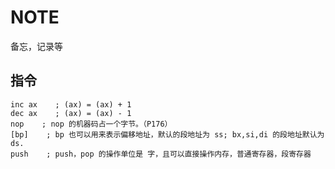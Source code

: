 # NOTE
备忘，记录等

## 指令

```assembly
inc ax    ; (ax) = (ax) + 1
dec ax    ; (ax) = (ax) - 1
nop    ; nop 的机器码占一个字节。（P176）
[bp]    ; bp 也可以用来表示偏移地址，默认的段地址为 ss; bx,si,di 的段地址默认为 ds.
push    ; push，pop 的操作单位是 字，且可以直接操作内存，普通寄存器，段寄存器


```



